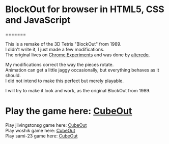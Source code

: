 # BlockOut for browser in HTML5, CSS and JavaScript 
=======

This is a remake of the 3D Tetris "BlockOut" from 1989. <br>
I didn't write it, I just made a few modifications.  
The original lives on [Chrome Experiments](http://www.chromeexperiments.com/detail/cubeout/?f=) and was done by [alteredq](https://github.com/alteredq).

My modifications correct the way the pieces rotate. <br>
Animation can get a little jaggy occasionally, but everything behaves as it should. <br>
I did not intend to make this perfect but merely playable.<br>

I will try to make it look and work, as the original BlockOut from 1989.

Play the game here: [CubeOut](https://sami-23.github.io/BlockOut/)
=======
Play  jlivingstonsg  game here: [CubeOut](https://jlivingstonsg.github.io/BlockOut/)   <br>
Play  woshik         game here: [CubeOut](https://woshik.github.io/cube-game/)       <br>
Play  sami-23        game here: [CubeOut](https://sami-23.github.io/BlockOut/)